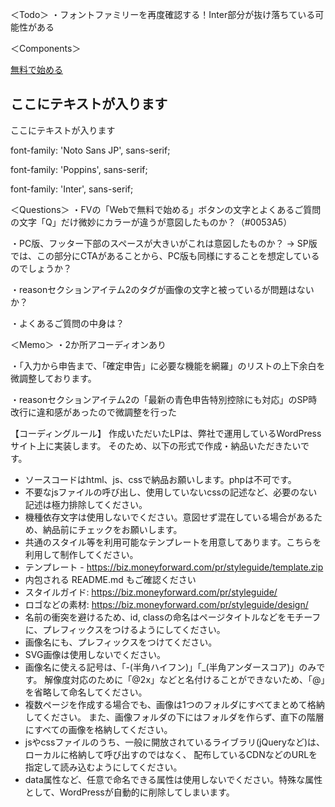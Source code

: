 ＜Todo＞
・フォントファミリーを再度確認する！Inter部分が抜け落ちている可能性がある

＜Components＞

<!-- ボタン -->
<a href="#" class="btn"><span class="btn__text">無料で始める</span></a>

<!-- セクションタイトル -->
<h2 class="section__title">ここにテキストが入ります</h2>

<!-- セクションサブタイトル -->
<p class="section__subTitle">ここにテキストが入ります</p>

<!-- Noto sans JP -->
font-family: 'Noto Sans JP', sans-serif;

<!-- Poppins -->
font-family: 'Poppins', sans-serif;

<!-- Inter -->
font-family: 'Inter', sans-serif;

＜Questions＞
・FVの「Webで無料で始める」ボタンの文字とよくあるご質問の文字「Q」だけ微妙にカラーが違うが意図したものか？（#0053A5）

・PC版、フッター下部のスペースが大きいがこれは意図したものか？
→ SP版では、この部分にCTAがあることから、PC版も同様にすることを想定しているのでしょうか？

・reasonセクションアイテム2のタグが画像の文字と被っているが問題はないか？

・よくあるご質問の中身は？

＜Memo＞
・2か所アコーディオンあり

・「入力から申告まで、「確定申告」に必要な機能を網羅」のリストの上下余白を微調整しております。

・reasonセクションアイテム2の「最新の青色申告特別控除にも対応」のSP時改行に違和感があったので微調整を行った







【コーディングルール】
作成いただいたLPは、弊社で運用しているWordPressサイト上に実装します。 そのため、以下の形式で作成・納品いただきたいです。

 - ソースコードはhtml、js、cssで納品お願いします。phpは不可です。 
 - 不要なjsファイルの呼び出し、使用していないcssの記述など、必要のない記述は極力排除してください。
 - 機種依存文字は使用しないでください。意図せず混在している場合があるため、納品前にチェックをお願いします。 
 - 共通のスタイル等を利用可能なテンプレートを用意してあります。こちらを利用して制作してください。
 - テンプレート - https://biz.moneyforward.com/pr/styleguide/template.zip
 - 内包される README.md もご確認ください
 - スタイルガイド: https://biz.moneyforward.com/pr/styleguide/
 - ロゴなどの素材: https://biz.moneyforward.com/pr/styleguide/design/
 - 名前の衝突を避けるため、id, classの命名はページタイトルなどをモチーフに、プレフィックスをつけるようにしてください。
 - 画像名にも、プレフィックスをつけてください。
 - SVG画像は使用しないでください。
 - 画像名に使える記号は、「-(半角ハイフン)」「_(半角アンダースコア)」のみです。
    解像度対応のために「@2x」などと名付けることができないため、「@」を省略して命名してください。
 - 複数ページを作成する場合でも、画像は1つのフォルダにすべてまとめて格納してください。
    また、画像フォルダの下にはフォルダを作らず、直下の階層にすべての画像を格納してください。
 - jsやcssファイルのうち、一般に開放されているライブラリ(jQueryなど)は、ローカルに格納して呼び出すのではなく、
    配布しているCDNなどのURLを指定して読み込むようにしてください。
 - data属性など、任意で命名できる属性は使用しないでください。特殊な属性として、WordPressが自動的に削除してしまいます。